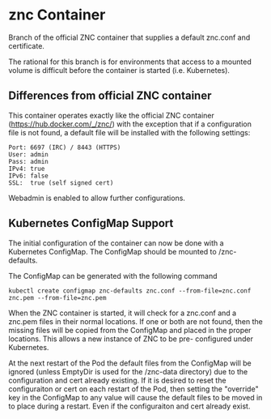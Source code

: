 znc Container
=============
Branch of the official ZNC container that supplies a default znc.conf
and certificate.

The rational for this branch is for environments that access to a
mounted volume is difficult before the container is started
(i.e. Kubernetes). 

Differences from official ZNC container
---------------------------------------
This container operates exactly like the official ZNC container
(https://hub.docker.com/_/znc/) with the exception that if a configuration
file is not found, a default file will be installed with the following
settings:

    Port: 6697 (IRC) / 8443 (HTTPS)
    User: admin
    Pass: admin
    IPv4: true
    IPv6: false
    SSL:  true (self signed cert)

Webadmin is enabled to allow further configurations.

Kubernetes ConfigMap Support
----------------------------
The initial configuration of the container can now be done with a
Kubernetes ConfigMap. The ConfigMap should be mounted to /znc-defaults.

The ConfigMap can be generated with the following command

    kubectl create configmap znc-defaults znc.conf --from-file=znc.conf znc.pem --from-file=znc.pem

When the ZNC container is started, it will check for a znc.conf and a
znc.pem files in their normal locations. If one or both are not found,
then the missing files will be copied from the ConfigMap and placed in
the proper locations. This allows a new instance of ZNC to be pre-
configured under Kubernetes.

At the next restart of the Pod the default files from the ConfigMap
will be ignored (unless EmptyDir is used for the /znc-data directory)
due to the configuration and cert already existing. If it is desired
to reset the configuraiton or cert on each restart of the Pod, then
setting the "override" key in the ConfigMap to any value will cause
the default files to be moved in to place during a restart. Even if
the configuraiton and cert already exist.
